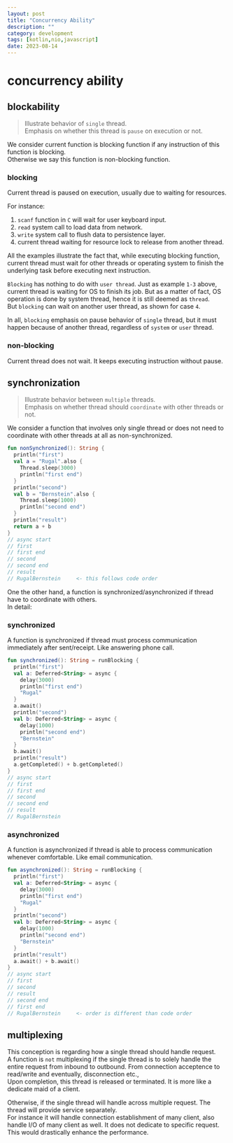 ```yaml
---
layout: post
title: "Concurrency Ability"
description: ""
category: development
tags: [kotlin,nio,javascript]
date: 2023-08-14
---
```


# concurrency ability

## blockability

>Illustrate behavior of `single` thread.  
>Emphasis on whether this thread is `pause` on execution or not.  

We consider current function is blocking function if any instruction of this function is blocking.  
Otherwise we say this function is non-blocking function.  

### blocking

Current thread is paused on execution, usually due to waiting for resources.  

For instance:

1. `scanf` function in `C` will wait for user keyboard input.  
2. `read` system call to load data from network.  
3. `write` system call to flush data to persistence layer.  
4. current thread waiting for resource lock to release from another thread.  

All the examples illustrate the fact that, while executing blocking function, current thread must wait for other threads or operating system to finish the underlying task before executing next instruction.  

`Blocking` has nothing to do with `user thread`. Just as example `1-3` above, current thread is waiting for OS to finish its job. But as a matter of fact, OS operation is done by system thread, hence it is still deemed as `thread`.  
But `blocking` can wait on another user thread, as shown for case `4`.  

In all, `blocking` emphasis on pause behavior of `single` thread, but it must happen because of another thread, regardless of `system` or `user` thread.  

### non-blocking

Current thread does not wait. It keeps executing instruction without pause.  

## synchronization

>Illustrate behavior between `multiple` threads.  
>Emphasis on whether thread should `coordinate` with other threads or not.  

We consider a function that involves only single thread or does not need to coordinate with other threads at all as non-synchronized.  

```kotlin
fun nonSynchronized(): String {
  println("first")
  val a = "Rugal".also {
    Thread.sleep(3000)
    println("first end")
  }
  println("second")
  val b = "Bernstein".also {
    Thread.sleep(1000)
    println("second end")
  }
  println("result")
  return a + b
}
// async start
// first
// first end
// second
// second end
// result
// RugalBernstein     <- this follows code order
```

One the other hand, a function is synchronized/asynchronized if thread have to coordinate with others.  
In detail:  

### synchronized

A function is synchronized if thread must process communication immediately after sent/receipt. Like answering phone call.  

```kotlin
fun synchronized(): String = runBlocking {
  println("first")
  val a: Deferred<String> = async {
    delay(3000)
    println("first end")
    "Rugal"
  }
  a.await()
  println("second")
  val b: Deferred<String> = async {
    delay(1000)
    println("second end")
    "Bernstein"
  }
  b.await()
  println("result")
  a.getCompleted() + b.getCompleted()
}
// async start
// first
// first end
// second
// second end
// result
// RugalBernstein
```

### asynchronized

A function is asynchronized if thread is able to process communication whenever comfortable. Like email communication.  

```kotlin
fun asynchronized(): String = runBlocking {
  println("first")
  val a: Deferred<String> = async { 
    delay(3000)
    println("first end")
    "Rugal"
  }
  println("second")
  val b: Deferred<String> = async {
    delay(1000)
    println("second end")
    "Bernstein"
  }
  println("result")
  a.await() + b.await()
}
// async start
// first
// second
// result
// second end
// first end
// RugalBernstein     <- order is different than code order
```


## multiplexing

This conception is regarding how a single thread should handle request.  
A function is `not` multiplexing if the single thread is to solely handle the entire request from inbound to outbound. From connection acceptence to read/write and eventually, disconnection etc.,   
Upon completion, this thread is released or terminated.  It is more like a dedicate maid of a client.  

Otherwise, if the single thread will handle across multiple request. The thread will provide service separately.   
For instance it will handle connection establishment of many client, also handle I/O of many client as well. It does not dedicate to specific request.  
This would drastically enhance the performance.  
